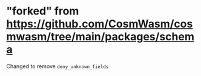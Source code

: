 # "forked" from https://github.com/CosmWasm/cosmwasm/tree/main/packages/schema 

Changed to remove `deny_unknown_fields`
